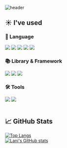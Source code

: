 <div align="left">

![header](https://capsule-render.vercel.app/api?type=venom&color=d3d3d3&height=300&section=header&text=Lani's%20GitHub&fontColor=000000)


## :sunny: I've used

### 📝 Language  
<!--Python-->
<img src="https://img.shields.io/badge/Python-3776AB?style=flat-square&logo=Python&logoColor=white"/>  
<!--Java-->
<img src="https://img.shields.io/badge/Java-007396?style=flat-square&logo=Java&logoColor=white"/>  
<!--HTML5-->
<img src="https://img.shields.io/badge/HTML5-E34F26?style=flat-square&logo=HTML5&logoColor=white"/> 
<!--JavaScript-->
<img src="https://img.shields.io/badge/JavaScript-F7DF1E?style=flat-square&logo=JavaScript&logoColor=white"/>  
<!--CSS3-->
<img src="https://img.shields.io/badge/CSS3-1572B6?style=flat-square&logo=CSS3&logoColor=white"/>  

### 📚 Library & Framework  
<!--PyTorch-->
<img src="https://img.shields.io/badge/PyTorch-EE4C2C?style=flat-square&logo=PyTorch&logoColor=white"/>  
<!--Tensorflow-->
<img src="https://img.shields.io/badge/TensorFlow-FF6F00?style=flat-square&logo=TensorFlow&logoColor=white"/>  
<!--Scikit-Learn-->
<img src="https://img.shields.io/badge/Scikit--Learn-F7931E?style=flat-square&logo=scikit-learn&logoColor=white"/>  

### 🛠 Tools  
<!--Git-->
<img src="https://img.shields.io/badge/Git-F05032?style=flat-square&logo=Git&logoColor=white"/>  
<!--GitHub-->
<img src="https://img.shields.io/badge/GitHub-181717?style=flat-square&logo=GitHub&logoColor=white"/>  
   
   <br/>
   <br/>

## :chart_with_upwards_trend: GitHub Stats  
  
[![Top Langs](https://github-readme-stats.vercel.app/api/top-langs/?username=nkw601&layout=compact)](https://github.com/anuraghazra/github-readme-stats)  
[![Lani's GitHub stats](https://github-readme-stats.vercel.app/api?username=nkw601&show_icons=true&theme=default)](https://github.com/anuraghazra/github-readme-stats)
  
</div>
